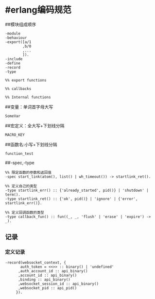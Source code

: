 #erlang编码规范
====
##模块组成顺序

	-module
	-behaviour
	-export([a/1
			,b/0
			,...
			]).
	-include
	-define
	-record
	-type
	
	%% export functions
	
	%% callbacks
	
	%% Internal functions

##变量：单词首字母大写

	SomeVar

##宏定义：全大写+下划线分隔

	MACRO_KEY
	
##函数名:小写+下划线分隔

	function_test	


##-spec,-type

	%% 限定函数的参数和返回值
	-spec start_link(atom(), list() | wh_timeout()) -> startlink_ret().
	
	%% 定义自己的类型
	-type startlink_err() :: {'already_started', pid()} | 'shutdown' | term().
	-type startlink_ret() :: {'ok', pid()} | 'ignore' | {'error', startlink_err()}.
	
	%% 定义回调函数的类型
	-type callback_fun() :: fun((_, _, 'flush' | 'erase' | 'expire') -> _).
	
## 记录

### 定义记录

	-record(websocket_context, {
           auth_token = <<>> :: binary() | 'undefined'
          ,auth_account_id :: api_binary()
          ,account_id :: api_binary()
          ,binding :: api_binary()
          ,websocket_session_id :: api_binary()
          ,websocket_pid :: api_pid()
         }).
         
         
	
	
	